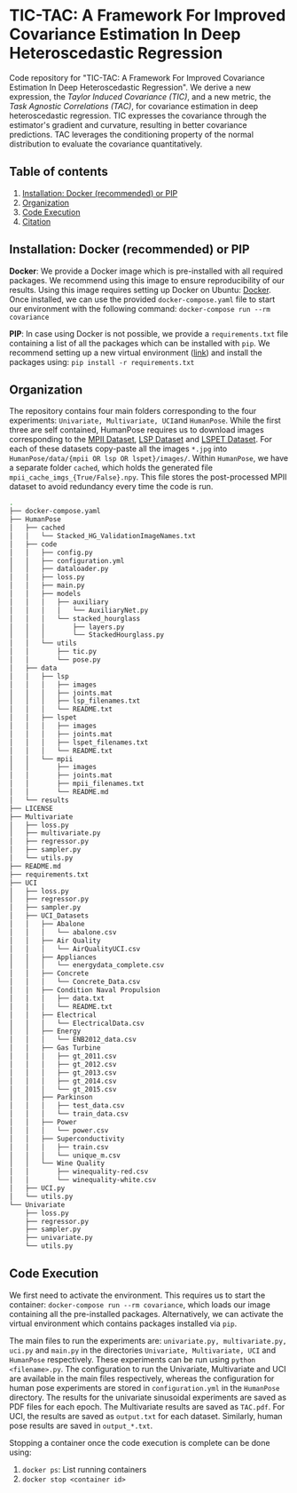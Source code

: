 # TIC-TAC: A Framework For Improved Covariance Estimation In Deep Heteroscedastic Regression

Code repository for "TIC-TAC: A Framework For Improved Covariance Estimation In Deep Heteroscedastic Regression". We derive a new expression, the _Taylor Induced Covariance (TIC)_, and a new metric, the _Task Agnostic Correlations (TAC)_, for covariance estimation in deep heteroscedastic regression. TIC expresses the covariance through the estimator's gradient and curvature, resulting in better covariance predictions. TAC leverages the conditioning property of the normal distribution to evaluate the covariance quantitatively.


## Table of contents
1. [Installation: Docker (recommended) or PIP](#installation)
1. [Organization](#organization)
1. [Code Execution](#execution)
1. [Citation](#citation)


## Installation: Docker (recommended) or PIP <a name="installation"></a>

**Docker**: We provide a Docker image which is pre-installed with all required packages. We recommend using this image to ensure reproducibility of our results. Using this image requires setting up Docker on Ubuntu: [Docker](https://docs.docker.com/engine/install/ubuntu/#installation-methods). Once installed, we can use the provided `docker-compose.yaml` file to start our environment with the following command:  `docker-compose run --rm covariance` <br>

**PIP**: In case using Docker is not possible, we provide a `requirements.txt` file containing a list of all the packages which can be installed with `pip`.  We recommend setting up a new virtual environment ([link](https://packaging.python.org/en/latest/guides/installing-using-pip-and-virtual-environments/)) and install the packages using:  `pip install -r requirements.txt`


## Organization <a name="organization"></a>

The repository contains four main folders corresponding to the four experiments: `Univariate, Multivariate, UCI`and `HumanPose`. While the first three are self contained, HumanPose requires us to download images corresponding to the [MPII Dataset](https://datasets.d2.mpi-inf.mpg.de/andriluka14cvpr/mpii_human_pose_v1.tar.gz), [LSP Dataset](http://sam.johnson.io/research/lsp.html) and [LSPET Dataset](http://sam.johnson.io/research/lspet.html). For each of these datasets copy-paste all the images `*.jpg` into `HumanPose/data/{mpii OR lsp OR lspet}/images/`. Within `HumanPose`, we have a separate folder `cached`, which holds the generated file `mpii_cache_imgs_{True/False}.npy`. This file stores the post-processed MPII dataset to avoid redundancy every time the code is run.


```bash
.
├── docker-compose.yaml
├── HumanPose
│   ├── cached
│   │   └── Stacked_HG_ValidationImageNames.txt
│   ├── code
│   │   ├── config.py
│   │   ├── configuration.yml
│   │   ├── dataloader.py
│   │   ├── loss.py
│   │   ├── main.py
│   │   ├── models
│   │   │   ├── auxiliary
│   │   │   │   └── AuxiliaryNet.py
│   │   │   └── stacked_hourglass
│   │   │       ├── layers.py
│   │   │       └── StackedHourglass.py
│   │   └── utils
│   │       ├── tic.py
│   │       └── pose.py
│   ├── data
│   │   ├── lsp
│   │   │   ├── images
│   │   │   ├── joints.mat
│   │   │   ├── lsp_filenames.txt
│   │   │   └── README.txt
│   │   ├── lspet
│   │   │   ├── images
│   │   │   ├── joints.mat
│   │   │   ├── lspet_filenames.txt
│   │   │   └── README.txt
│   │   └── mpii
│   │       ├── images
│   │       ├── joints.mat
│   │       ├── mpii_filenames.txt
│   │       └── README.md
│   └── results
├── LICENSE
├── Multivariate
│   ├── loss.py
│   ├── multivariate.py
│   ├── regressor.py
│   ├── sampler.py
│   └── utils.py
├── README.md
├── requirements.txt
├── UCI
│   ├── loss.py
│   ├── regressor.py
│   ├── sampler.py
│   ├── UCI_Datasets
│   │   ├── Abalone
│   │   │   └── abalone.csv
│   │   ├── Air Quality
│   │   │   └── AirQualityUCI.csv
│   │   ├── Appliances
│   │   │   └── energydata_complete.csv
│   │   ├── Concrete
│   │   │   └── Concrete_Data.csv
│   │   ├── Condition Naval Propulsion
│   │   │   ├── data.txt
│   │   │   └── README.txt
│   │   ├── Electrical
│   │   │   └── ElectricalData.csv
│   │   ├── Energy
│   │   │   └── ENB2012_data.csv
│   │   ├── Gas Turbine
│   │   │   ├── gt_2011.csv
│   │   │   ├── gt_2012.csv
│   │   │   ├── gt_2013.csv
│   │   │   ├── gt_2014.csv
│   │   │   └── gt_2015.csv
│   │   ├── Parkinson
│   │   │   ├── test_data.csv
│   │   │   └── train_data.csv
│   │   ├── Power
│   │   │   └── power.csv
│   │   ├── Superconductivity
│   │   │   ├── train.csv
│   │   │   └── unique_m.csv
│   │   └── Wine Quality
│   │       ├── winequality-red.csv
│   │       └── winequality-white.csv
│   ├── UCI.py
│   └── utils.py
└── Univariate
    ├── loss.py
    ├── regressor.py
    ├── sampler.py
    ├── univariate.py
    └── utils.py
```

## Code Execution <a name="execution"></a>
We first need to activate the environment. This requires us to start the container: `docker-compose run --rm covariance`, which loads our image containing all the pre-installed packages. Alternatively, we can activate the virtual environment which contains packages installed via `pip`.

The main files to run the experiments are: `univariate.py, multivariate.py, uci.py` and `main.py` in the directories `Univariate, Multivariate, UCI` and `HumanPose` respectively. These experiments can be run using `python <filename>.py`. The configuration to run the Univariate, Multivariate and UCI are available in the main files respectively, whereas the configuration for human pose experiments are stored in `configuration.yml` in the `HumanPose` directory. The results for the univariate sinusoidal experiments are saved as PDF files for each epoch. The Multivariate results are saved as `TAC.pdf`. For UCI, the results are saved as `output.txt` for each dataset. Similarly, human pose results are saved in `output_*.txt`.

Stopping a container once the code execution is complete can be done using:
1. `docker ps`: List running containers
2. `docker stop <container id>`
